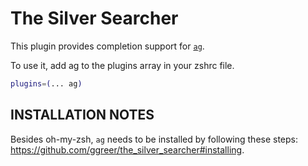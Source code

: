 # The Silver Searcher

This plugin provides completion support for
[`ag`](https://github.com/ggreer/the_silver_searcher).

To use it, add ag to the plugins array in your zshrc file.

```zsh
plugins=(... ag)
```

## INSTALLATION NOTES

Besides oh-my-zsh, `ag` needs to be installed by following these steps:
https://github.com/ggreer/the_silver_searcher#installing.
